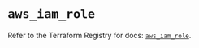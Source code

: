 # `aws_iam_role`

Refer to the Terraform Registry for docs: [`aws_iam_role`](https://registry.terraform.io/providers/hashicorp/aws/4.54.0/docs/resources/iam_role).
